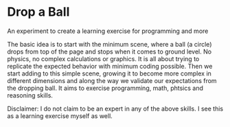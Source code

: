 # Drop a Ball
An experiment to create a learning exercise for programming and more

The basic idea is to start with the minimum scene, where a ball (a circle) drops from top of the page and stops when it comes to ground level. No physics, no complex calculations or graphics. It is all about trying to replicate the expected behavior with minimum coding possible. Then we start adding to this simple scene, growing it to become more complex in different dimensions and along the way we validate our expectations from the dropping ball. It aims to exercise programming, math, phtsics and reasoning skills. 

Disclaimer: I do not claim to be an expert in any of the above skills. I see this as a learning exercise myself as well. 
